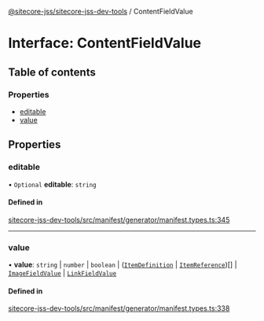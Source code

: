 [@sitecore-jss/sitecore-jss-dev-tools](../README.md) / ContentFieldValue

# Interface: ContentFieldValue

## Table of contents

### Properties

- [editable](ContentFieldValue.md#editable)
- [value](ContentFieldValue.md#value)

## Properties

### editable

• `Optional` **editable**: `string`

#### Defined in

[sitecore-jss-dev-tools/src/manifest/generator/manifest.types.ts:345](https://github.com/Sitecore/jss/blob/8c72bcebc/packages/sitecore-jss-dev-tools/src/manifest/generator/manifest.types.ts#L345)

___

### value

• **value**: `string` \| `number` \| `boolean` \| ([`ItemDefinition`](ItemDefinition.md) \| [`ItemReference`](ItemReference.md))[] \| [`ImageFieldValue`](ImageFieldValue.md) \| [`LinkFieldValue`](LinkFieldValue.md)

#### Defined in

[sitecore-jss-dev-tools/src/manifest/generator/manifest.types.ts:338](https://github.com/Sitecore/jss/blob/8c72bcebc/packages/sitecore-jss-dev-tools/src/manifest/generator/manifest.types.ts#L338)
